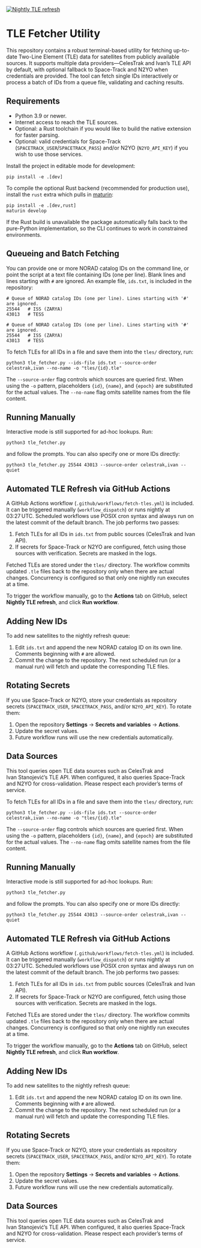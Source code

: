 [![Nightly TLE refresh](https://github.com/cywf/tle-fetcher/actions/workflows/fetch-tles.yml/badge.svg)](https://github.com/cywf/tle-fetcher/actions/workflows/fetch-tles.yml)
# TLE Fetcher Utility

This repository contains a robust terminal-based utility for fetching up-to-date Two-Line Element (TLE) data for satellites from publicly available sources. It supports multiple data providers—CelesTrak and Ivan’s TLE API by default, with optional fallback to Space-Track and N2YO when credentials are provided. The tool can fetch single IDs interactively or process a batch of IDs from a queue file, validating and caching results.

## Requirements

- Python 3.9 or newer.
- Internet access to reach the TLE sources.
- Optional: a Rust toolchain if you would like to build the native extension for faster parsing.
- Optional: valid credentials for Space-Track (`SPACETRACK_USER`/`SPACETRACK_PASS`) and/or N2YO (`N2YO_API_KEY`) if you wish to use those services.

Install the project in editable mode for development:

```
pip install -e .[dev]
```

To compile the optional Rust backend (recommended for production use), install the `rust` extra which pulls in [maturin](https://www.maturin.rs/):

```
pip install -e .[dev,rust]
maturin develop
```

If the Rust build is unavailable the package automatically falls back to the pure-Python implementation, so the CLI continues to work in constrained environments.

## Queueing and Batch Fetching

You can provide one or more NORAD catalog IDs on the command line, or point the script at a text file containing IDs (one per line). Blank lines and lines starting with `#` are ignored. An example file, `ids.txt`, is included in the repository:

```
# Queue of NORAD catalog IDs (one per line). Lines starting with '#' are ignored.
25544   # ISS (ZARYA)
43013   # TESS
```

```
# Queue of NORAD catalog IDs (one per line). Lines starting with '#' are ignored.
25544   # ISS (ZARYA)
43013   # TESS
```

To fetch TLEs for all IDs in a file and save them into the `tles/` directory, run:

```
python3 tle_fetcher.py --ids-file ids.txt --source-order celestrak,ivan --no-name -o "tles/{id}.tle"
```

The `--source-order` flag controls which sources are queried first. When using the `-o` pattern, placeholders `{id}`, `{name}`, and `{epoch}` are substituted for the actual values. The `--no-name` flag omits satellite names from the file content.

## Running Manually

Interactive mode is still supported for ad-hoc lookups. Run:

```
python3 tle_fetcher.py
```

and follow the prompts. You can also specify one or more IDs directly:

```
python3 tle_fetcher.py 25544 43013 --source-order celestrak,ivan --quiet
```

## Automated TLE Refresh via GitHub Actions

A GitHub Actions workflow (`.github/workflows/fetch-tles.yml`) is included. It can be triggered manually (`workflow_dispatch`) or runs nightly at 03:27 UTC. Scheduled workflows use POSIX cron syntax and always run on the latest commit of the default branch. The job performs two passes:

1. Fetch TLEs for all IDs in `ids.txt` from public sources (CelesTrak and Ivan API).  
2. If secrets for Space-Track or N2YO are configured, fetch using those sources with verification. Secrets are masked in the logs.

Fetched TLEs are stored under the `tles/` directory. The workflow commits updated `.tle` files back to the repository only when there are actual changes. Concurrency is configured so that only one nightly run executes at a time.

To trigger the workflow manually, go to the **Actions** tab on GitHub, select **Nightly TLE refresh**, and click **Run workflow**.

## Adding New IDs

To add new satellites to the nightly refresh queue:

1. Edit `ids.txt` and append the new NORAD catalog ID on its own line. Comments beginning with `#` are allowed.  
2. Commit the change to the repository. The next scheduled run (or a manual run) will fetch and update the corresponding TLE files.

## Rotating Secrets

If you use Space-Track or N2YO, store your credentials as repository secrets (`SPACETRACK_USER`, `SPACETRACK_PASS`, and/or `N2YO_API_KEY`). To rotate them:

1. Open the repository **Settings** → **Secrets and variables** → **Actions**.  
2. Update the secret values.  
3. Future workflow runs will use the new credentials automatically.

## Data Sources

This tool queries open TLE data sources such as CelesTrak and Ivan Stanojević’s TLE API. When configured, it also queries Space-Track and N2YO for cross-validation. Please respect each provider’s terms of service.

To fetch TLEs for all IDs in a file and save them into the `tles/` directory, run:

```
python3 tle_fetcher.py --ids-file ids.txt --source-order celestrak,ivan --no-name -o "tles/{id}.tle"
```

The `--source-order` flag controls which sources are queried first. When using the `-o` pattern, placeholders `{id}`, `{name}`, and `{epoch}` are substituted for the actual values. The `--no-name` flag omits satellite names from the file content.

## Running Manually

Interactive mode is still supported for ad-hoc lookups. Run:

```
python3 tle_fetcher.py
```

and follow the prompts. You can also specify one or more IDs directly:

```
python3 tle_fetcher.py 25544 43013 --source-order celestrak,ivan --quiet
```

## Automated TLE Refresh via GitHub Actions

A GitHub Actions workflow (`.github/workflows/fetch-tles.yml`) is included. It can be triggered manually (`workflow_dispatch`) or runs nightly at 03:27 UTC. Scheduled workflows use POSIX cron syntax and always run on the latest commit of the default branch. The job performs two passes:

1. Fetch TLEs for all IDs in `ids.txt` from public sources (CelesTrak and Ivan API).  
2. If secrets for Space-Track or N2YO are configured, fetch using those sources with verification. Secrets are masked in the logs.

Fetched TLEs are stored under the `tles/` directory. The workflow commits updated `.tle` files back to the repository only when there are actual changes. Concurrency is configured so that only one nightly run executes at a time.

To trigger the workflow manually, go to the **Actions** tab on GitHub, select **Nightly TLE refresh**, and click **Run workflow**.

## Adding New IDs

To add new satellites to the nightly refresh queue:

1. Edit `ids.txt` and append the new NORAD catalog ID on its own line. Comments beginning with `#` are allowed.  
2. Commit the change to the repository. The next scheduled run (or a manual run) will fetch and update the corresponding TLE files.

## Rotating Secrets

If you use Space-Track or N2YO, store your credentials as repository secrets (`SPACETRACK_USER`, `SPACETRACK_PASS`, and/or `N2YO_API_KEY`). To rotate them:

1. Open the repository **Settings** → **Secrets and variables** → **Actions**.  
2. Update the secret values.  
3. Future workflow runs will use the new credentials automatically.

## Data Sources

This tool queries open TLE data sources such as CelesTrak and Ivan Stanojević’s TLE API. When configured, it also queries Space-Track and N2YO for cross-validation. Please respect each provider’s terms of service.
